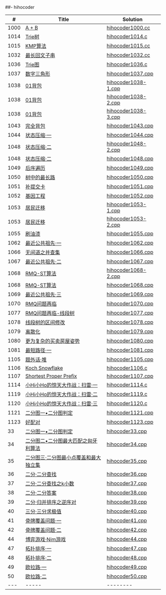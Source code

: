 
##- hihocoder

| # | Title | Solution |
|---| ----- | -------- |
|1000|[A + B](http://hihocoder.com/problemset/problem/1000)|[hihocoder1000.cc](./hihocoder1000.cc)|
|1014|[Trie树](http://hihocoder.com/problemset/problem/1014)|[hihocoder1014.c](./hihocoder1014.c)|
|1015|[KMP算法](http://hihocoder.com/problemset/problem/1015)|[hihocoder1015.cc](./hihocoder1015.cc)|
|1032|[最长回文子串](http://hihocoder.com/problemset/problem/1032)|[hihocoder1032.cc](./hihocoder1032.cc)|
|1036|[Trie图](http://hihocoder.com/problemset/problem/1036)|[hihocoder1036.c](./hihocoder1036.c)|
|1037|[数字三角形](http://hihocoder.com/problemset/problem/1037)|[hihocoder1037.cpp](./hihocoder1037.cpp)|
|1038|[01背包](http://hihocoder.com/problemset/problem/1038)|[hihocoder1038-1.cpp](./hihocoder1038-1.cpp)|
|1038|[01背包](http://hihocoder.com/problemset/problem/1038)|[hihocoder1038-2.cpp](./hihocoder1038-2.cpp)|
|1038|[01背包](http://hihocoder.com/problemset/problem/1038)|[hihocoder1038-3.cpp](./hihocoder1038-3.cpp)|
|1043|[完全背包](http://hihocoder.com/problemset/problem/1043)|[hihocoder1043.cpp](./hihocoder1043.cpp)|
|1044|[状态压缩·一](http://hihocoder.com/problemset/problem/1044)|[hihocoder1044.cpp](./hihocoder1044.cpp)|
|1048|[状态压缩·二](http://hihocoder.com/problemset/problem/1048)|[hihocoder1048-2.cpp](./hihocoder1048-2.cpp)|
|1048|[状态压缩·二](http://hihocoder.com/problemset/problem/1048)|[hihocoder1048.cpp](./hihocoder1048.cpp)|
|1049|[后序遍历](http://hihocoder.com/problemset/problem/1049)|[hihocoder1049.cpp](./hihocoder1049.cpp)|
|1050|[树中的最长路](http://hihocoder.com/problemset/problem/1050)|[hihocoder1050.cpp](./hihocoder1050.cpp)|
|1051|[补提交卡](http://hihocoder.com/problemset/problem/1051)|[hihocoder1051.cpp](./hihocoder1051.cpp)|
|1052|[基因工程](http://hihocoder.com/problemset/problem/1052)|[hihocoder1052.cpp](./hihocoder1052.cpp)|
|1053|[居民迁移](http://hihocoder.com/problemset/problem/1053)|[hihocoder1053-1.cpp](./hihocoder1053-1.cpp)|
|1053|[居民迁移](http://hihocoder.com/problemset/problem/1053)|[hihocoder1053-2.cpp](./hihocoder1053-2.cpp)|
|1055|[刷油漆](http://hihocoder.com/problemset/problem/1055)|[hihocoder1055.cpp](./hihocoder1055.cpp)|
|1062|[最近公共祖先·一](http://hihocoder.com/problemset/problem/1062)|[hihocoder1062.cpp](./hihocoder1062.cpp)|
|1066|[无间道之并查集](http://hihocoder.com/problemset/problem/1066)|[hihocoder1066.cpp](./hihocoder1066.cpp)|
|1067|[最近公共祖先·二](http://hihocoder.com/problemset/problem/1067)|[hihocoder1067.cpp](./hihocoder1067.cpp)|
|1068|[RMQ-ST算法](http://hihocoder.com/problemset/problem/1068)|[hihocoder1068-2.cpp](./hihocoder1068-2.cpp)|
|1068|[RMQ-ST算法](http://hihocoder.com/problemset/problem/1068)|[hihocoder1068.cpp](./hihocoder1068.cpp)|
|1069|[最近公共祖先·三](http://hihocoder.com/problemset/problem/1069)|[hihocoder1069.cpp](./hihocoder1069.cpp)|
|1070|[RMQ问题再临](http://hihocoder.com/problemset/problem/1070)|[hihocoder1070.cpp](./hihocoder1070.cpp)|
|1077|[RMQ问题再临-线段树](http://hihocoder.com/problemset/problem/1077)|[hihocoder1077.cpp](./hihocoder1077.cpp)|
|1078|[线段树的区间修改](http://hihocoder.com/problemset/problem/1078)|[hihocoder1078.cpp](./hihocoder1078.cpp)|
|1079|[离散化](http://hihocoder.com/problemset/problem/1079)|[hihocoder1079.cpp](./hihocoder1079.cpp)|
|1080|[更为复杂的买卖房屋姿势](http://hihocoder.com/problemset/problem/1080)|[hihocoder1080.cpp](./hihocoder1080.cpp)|
|1081|[最短路径·一](http://hihocoder.com/problemset/problem/1081)|[hihocoder1081.cpp](./hihocoder1081.cpp)|
|1105|[题外话·堆](http://hihocoder.com/problemset/problem/1105)|[hihocoder1105.cpp](./hihocoder1105.cpp)|
|1106|[Koch Snowflake](http://hihocoder.com/problemset/problem/1106)|[hihocoder1106.c](./hihocoder1106.c)|
|1107|[Shortest Proper Prefix](http://hihocoder.com/problemset/problem/1107)|[hihocoder1107.cpp](./hihocoder1107.cpp)|
|1114|[小Hi小Ho的惊天大作战：扫雷·一](http://hihocoder.com/problemset/problem/1114)|[hihocoder1114.c](./hihocoder1114.c)|
|1119|[小Hi小Ho的惊天大作战：扫雷·二](http://hihocoder.com/problemset/problem/1119)|[hihocoder1119.c](./hihocoder1119.c)|
|1120|[小Hi小Ho的惊天大作战：扫雷·三](http://hihocoder.com/problemset/problem/1120)|[hihocoder1120.c](./hihocoder1120.c)|
|1121|[二分图一•二分图判定](http://hihocoder.com/problemset/problem/1121)|[hihocoder1121.cpp](./hihocoder1121.cpp)|
|1123|[好配对](http://hihocoder.com/problemset/problem/1123)|[hihocoder1123.cpp](./hihocoder1123.cpp)|
|33|[二分图一•二分图判定](http://hihocoder.com/problemset/problem/33)|[hihocoder33.cpp](./hihocoder33.cpp)|
|34|[二分图二•二分图最大匹配之匈牙利算法](http://hihocoder.com/problemset/problem/34)|[hihocoder34.cpp](./hihocoder34.cpp)|
|35|[二分图三·二分图最小点覆盖和最大独立集](http://hihocoder.com/problemset/problem/35)|[hihocoder35.cpp](./hihocoder35.cpp)|
|36|[二分·二分查找](http://hihocoder.com/problemset/problem/36)|[hihocoder36.cpp](./hihocoder36.cpp)|
|37|[二分·二分查找之k小数](http://hihocoder.com/problemset/problem/37)|[hihocoder37.cpp](./hihocoder37.cpp)|
|38|[二分·二分答案](http://hihocoder.com/problemset/problem/38)|[hihocoder38.cpp](./hihocoder38.cpp)|
|39|[二分·归并排序之逆序对](http://hihocoder.com/problemset/problem/39)|[hihocoder39.cpp](./hihocoder39.cpp)|
|40|[三分·三分求极值](http://hihocoder.com/problemset/problem/40)|[hihocoder40.cpp](./hihocoder40.cpp)|
|41|[骨牌覆盖问题·一](http://hihocoder.com/problemset/problem/41)|[hihocoder41.cpp](./hihocoder41.cpp)|
|42|[骨牌覆盖问题·二](http://hihocoder.com/problemset/problem/42)|[hihocoder42.cpp](./hihocoder42.cpp)|
|44|[博弈游戏·Nim游戏](http://hihocoder.com/problemset/problem/44)|[hihocoder44.cpp](./hihocoder44.cpp)|
|47|[拓扑排序·一](http://hihocoder.com/contest/hiho47/problem/1)|[hihocoder47.cpp](./hihocoder47.cpp)|
|48|[拓扑排序·二](http://hihocoder.com/contest/hiho48/problem/1)|[hihocoder48.cpp](./hihocoder48.cpp)|
|49|[欧拉路·一](http://hihocoder.com/contest/hiho49/problem/1)|[hihocoder49.cpp](./hihocoder49.cpp)|
|50|[欧拉路·二](http://hihocoder.com/contest/hiho50/problem/1)|[hihocoder50.cpp](./hihocoder50.cpp)|
|---| ----- | -------- |


